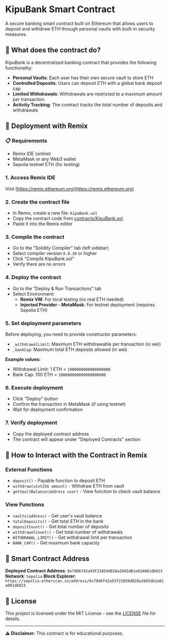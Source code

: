 # KipuBank Smart Contract

A secure banking smart contract built on Ethereum that allows users to deposit and withdraw ETH through personal vaults with built-in security measures.

## 🏦 What does the contract do?

KipuBank is a decentralized banking contract that provides the following functionality:

- **Personal Vaults**: Each user has their own secure vault to store ETH
- **Controlled Deposits**: Users can deposit ETH with a global bank deposit cap
- **Limited Withdrawals**: Withdrawals are restricted to a maximum amount per transaction
- **Activity Tracking**: The contract tracks the total number of deposits and withdrawals

## 🚀 Deployment with Remix

### 📋 Requirements

- Remix IDE (online)
- MetaMask or any Web3 wallet
- Sepolia testnet ETH (for testing)

### 1. **Access Remix IDE**
   Visit [https://remix.ethereum.org](https://remix.ethereum.org)

### 2. **Create the contract file**
   - In Remix, create a new file: `KipuBank.sol`
   - Copy the contract code from [contracts/KipuBank.sol](contracts/KipuBank.sol)
   - Paste it into the Remix editor

### 3. **Compile the contract**
   - Go to the "Solidity Compiler" tab (left sidebar)
   - Select compiler version `0.8.30` or higher
   - Click "Compile KipuBank.sol"
   - Verify there are no errors

### 4. **Deploy the contract**
   - Go to the "Deploy & Run Transactions" tab
   - Select Environment:
     - **Remix VM**: For local testing (no real ETH needed)
     - **Injected Provider - MetaMask**: For testnet deployment (requires Sepolia ETH)

### 5. **Set deployment parameters**
   Before deploying, you need to provide constructor parameters:
   - `_withdrawalLimit`: Maximum ETH withdrawable per transaction (in wei)
   - `_bankCap`: Maximum total ETH deposits allowed (in wei)

   **Example values:**
   - Withdrawal Limit: 1 ETH = `1000000000000000000`
   - Bank Cap: 100 ETH = `100000000000000000000`

### 6. **Execute deployment**
   - Click "Deploy" button
   - Confirm the transaction in MetaMask (if using testnet)
   - Wait for deployment confirmation

### 7. **Verify deployment**
   - Copy the deployed contract address
   - The contract will appear under "Deployed Contracts" section

## 🎯 How to Interact with the Contract in Remix

### External Functions
- `deposit()` - Payable function to deposit ETH
- `withdraw(uint256 amount)` - Withdraw ETH from vault
- `getVaultBalance(address user)` - View function to check vault balance

### View Functions
- `vaults(address)` - Get user's vault balance
- `totalDeposits()` - Get total ETH in the bank
- `depositCount()` - Get total number of deposits
- `withdrawalCount()` - Get total number of withdrawals
- `WITHDRAWAL_LIMIT()` - Get withdrawal limit per transaction
- `BANK_CAP()` - Get maximum bank capacity

## 📜 Smart Contract Address

**Deployed Contract Address**: `0x79D6f42a93F21859d028a2665dB1e81A081db023`
**Network**: `Sepolia`
**Block Explorer**: `https://sepolia.etherscan.io/address/0x79d6f42a93f21859d028a2665db1e81a081db023`

## 📝 License

This project is licensed under the MIT License - see the [LICENSE](LICENSE) file for details.

---

**⚠️ Disclaimer**: This contract is for educational purposes.